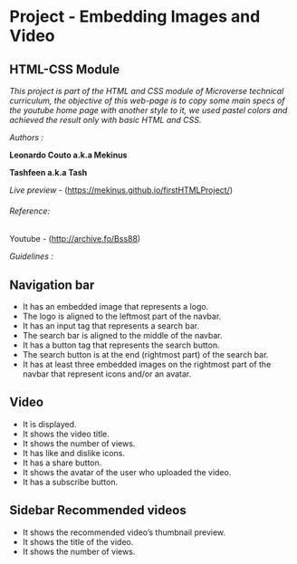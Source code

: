 # Project - Embedding Images and Video

## HTML-CSS Module

*This project is part of the HTML and CSS module of Microverse technical curriculum, the objective of this web-page is to
copy some main specs of the youtube home page with another style to it, we used pastel colors and achieved the result only with basic
HTML and CSS.*

_Authors :_

**Leonardo Couto a.k.a Mekinus**

**Tashfeen a.k.a Tash**

*Live preview* - (https://mekinus.github.io/firstHTMLProject/)
###### Reference:

Youtube - (http://archive.fo/Bss88)

*Guidelines :*

## Navigation bar
* It has an embedded image that represents a logo.
* The logo is aligned to the leftmost part of the navbar.
* It has an input tag that represents a search bar.
* The search bar is aligned to the middle of the navbar.
* It has a button tag that represents the search button.
* The search button is at the end (rightmost part) of the search bar.
* It has at least three embedded images on the rightmost part of the navbar that represent icons and/or an avatar.

## Video
* It is displayed.
* It shows the video title.
* It shows the number of views.
* It has like and dislike icons.
* It has a share button.
* It shows the avatar of the user who uploaded the video.
* It has a subscribe button.

## Sidebar Recommended videos
* It shows the recommended video’s thumbnail preview.
* It shows the title of the video.
* It shows the number of views.



